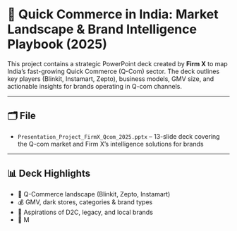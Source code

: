 # 🚀 Quick Commerce in India: Market Landscape & Brand Intelligence Playbook (2025)

This project contains a strategic PowerPoint deck created by **Firm X** to map India’s fast-growing Quick Commerce (Q-Com) sector. The deck outlines key players (Blinkit, Instamart, Zepto), business models, GMV size, and actionable insights for brands operating in Q-com channels.

---

## 🗂️ File
- `Presentation_Project_FirmX_Qcom_2025.pptx` – 13-slide deck covering the Q-com market and Firm X’s intelligence solutions for brands

---

## 📊 Deck Highlights
- 📍 Q-Commerce landscape (Blinkit, Zepto, Instamart)
- 💰 GMV, dark stores, categories & brand types
- 🎯 Aspirations of D2C, legacy, and local brands
- 🧠 M
